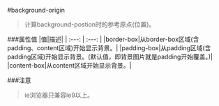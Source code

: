 #background-origin

>计算background-postion时的参考原点(位置)。

###属性值
|值|描述|
| :---: | :---: |
|border-box|从border-box区域(含padding、content区域)开始显示背景。|
|padding-box|从padding区域(含padding区域)开始显示背景。(默认值，即背景图片就是padding开始覆盖。)|
|content-box|从content区域开始显示背景。|

###注意
>ie浏览器只兼容ie9以上。
